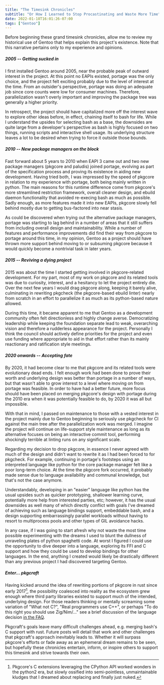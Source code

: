```yaml
---
title: "The Timesink Chronicles"
subtitle: "Or How I Learned to Stop Procastinating and Waste More Time"
date: 2022-01-18T16:01:26-07:00
tags: ["Gentoo"]
---
```


Before beginning these grand timesink chronicles, allow me to review my
historical use of Gentoo that helps explain this project's existence. Note that
this narrative pertains only to my experience and opinions.

##### 2005 -- Getting sucked in

I first installed Gentoo around 2005, near the probable peak of outward
interest in the project. At this point no EAPIs existed, portage was the only
choice, and the project felt exciting probably due to the level of interest at
the time. From an outsider's perspective, portage was doing an adequate job
since core counts were low for consumer machines. Therefore, parallelization
wasn't overly important and improving the package tree was generally a higher
priority.

In retrospect, the project should have capitalized more off the interest wave
to explore other ideas before, in effect, chaining itself to bash for life.
While I understand the upsides for selecting bash as a base, the downsides are
quite large from a developer's perspective as bash is highly focused on two
things, running scripts and interactive shell usage. Its underlying structure
leaves a lot to be desired when trying to force it outside those bounds.

##### 2010 -- New package managers on the block

Fast forward about 5 years to 2010 when EAPI 3 came out and two new package
managers (pkgcore and paludis) joined portage, evolving as part of the
specification process and proving its existence in aiding new development.
Having tried both, I was impressed by the speed of pkgcore in relation to my
experience with portage, both being mainly written in python. The main reasons
for this runtime difference come from pkgcore's more streamlined restriction
framework, overall cleaner design, and ebuild daemon functionality that
avoided re-execing bash as much as possible. Sadly enough, as more features
made it into new EAPIs, pkgcore slowly fell behind mostly due to getting
bus-factored into near stasis.

As could be discovered when trying out the alternative package managers,
portage was starting to lag behind in a number of areas that it still suffers
from including overall design and maintainability. While a number of features
and performance improvements did find their way from pkgcore to portage around
this time, in my opinion, Gentoo as a project should have thrown more support
behind moving to or subsuming pkgcore because it would quickly become a
nontrivial task in later years.

##### 2015 -- Reviving a dying project

2015 was about the time I started getting involved in pkgcore-related
development. For my part, most of my work on pkgcore and its related tools was
due to curiosity, interest, and a hesitancy to let the project entirely die.
Over the next few years I would drag pkgcore along, keeping it barely alive,
culminating in rewriting pkgcheck (the pkgcore-based ebuild linter) nearly from
scratch in an effort to parallelize it as much as its python-based nature
allowed.

During this time, it became apparent to me that Gentoo as a development
community often felt directionless and highly change averse. Democratizing
leadership while keeping the foundation separate lead to weak, overarching
vision and therefore a rudderless appearance for the project. Personally I
think the council should actively define priorities for the project and even
use funding where appropriate to aid in that effort rather than its mainly
reactionary and ratification style meetings.

##### 2020 onwards -- Accepting fate

By 2020, it had become clear to me that pkgcore and its related tools were
evolutionary dead ends. I felt enough work had been done to prove their worth
and underlying design was better than portage in a number of ways, but that
wasn't able to grow interest to a level where moving on from portage was
feasible. In order to have had a better future, more focus should have been
placed on merging pkgcore's design with portage during the 2010 era when it was
potentially feasible to do, by 2020 it was all but impossible.

With that in mind, I passed on maintenance to those with a vested interest in
the project mainly due to Gentoo beginning to seriously use pkgcheck for CI
against the main tree after the parallelization work was merged. I imagine the
project will continue on life-support style maintenance as long as its
alternative focuses on being an interactive commit tool, performing shockingly
terrible at linting runs on any significant scale.

Regarding my decision to drop pkgcore, in essence I never agreed with much of
the design and didn't want to rewrite it as I had been forced to for pkgcheck.
For example, continuing in portage's footsteps using an interpreted language
like python for the core package manager felt like a poor long-term choice. At
the time the pkgcore fork occurred, it probably made sense due to language
availability and communal knowledge, but that's not the case anymore.

Understandably, developing in an "easier" language like python has the usual
upsides such as quicker prototyping, shallower learning curve, potentially more
help from interested parties, etc; however, it has the usual downsides as well
many of which directly conflict with goals I've dreamed of achieving such as
language bindings support, embeddable bash, and a design supporting
embarrassingly parallel workloads without having to resort to multiprocess
pools and other types of GIL avoidance hacks.

In any case, if I was going to start afresh why not waste the most time
possible experimenting with the dreams I used to blunt the dullness of
unraveling plates of python spaghetti code. At worst I figured I could use the
opportunity to dive deeper into a language, exploring its FFI and C support and
how they could be used to develop bindings for other languages. In the end,
anything I created would likely be drastically different than any previous
project I had discovered targeting Gentoo.

##### Enter... pkgcraft

Having kicked around the idea of rewriting portions of pkgcore in rust since
early 2017[^1], the possibility coalesced into reality as the ecosystem grew
enough where third party libraries existed to support much of the intended,
underlying design. For those readers thinking or mentally screaming some
variation of "What not C?", "Real programmers use C++", or perhaps "To do this
right you should use Zig/Nim/..." see a brief discussion of the language
decision [in the
FAQ](https://pkgcraft.github.io/about/#why-isnt-pkgcraft-implemented-in-c-c-python-etc-why-choose-rust).

Pkgcraft's goals leave many difficult challenges ahead, e.g. merging bash's C
support with rust. Future posts will detail that work and other challenges that
pkgcraft's approach inevitably leads to. Whether it will surpass pkgcore's
efforts or fade away as an ephemeral dream remains to be seen, but hopefully
these chronicles entertain, inform, or inspire others to support this timesink
and strive towards their own.

[^1]: Pkgcore's C extensions leveraging the CPython API worked wonders in the
  python2 era, but slowly ossified into semi-pointless, unmaintainable kludges
  that I dreamed about replacing and finally just nuked.
